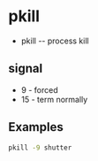 # pkill
* pkill -- process kill

## signal
* 9 - forced
* 15 - term normally

## Examples
````bash
pkill -9 shutter
````
